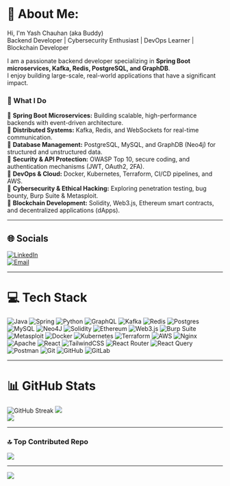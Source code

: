 # 💫 About Me:
Hi, I'm Yash Chauhan (aka Buddy)  
Backend Developer | Cybersecurity Enthusiast | DevOps Learner | Blockchain Developer  

I am a passionate backend developer specializing in **Spring Boot microservices, Kafka, Redis, PostgreSQL, and GraphDB**.  
I enjoy building large-scale, real-world applications that have a significant impact.  

### 🚀 What I Do
🔹 **Spring Boot Microservices:** Building scalable, high-performance backends with event-driven architecture.  
🔹 **Distributed Systems:** Kafka, Redis, and WebSockets for real-time communication.  
🔹 **Database Management:** PostgreSQL, MySQL, and GraphDB (Neo4j) for structured and unstructured data.  
🔹 **Security & API Protection:** OWASP Top 10, secure coding, and authentication mechanisms (JWT, OAuth2, 2FA).  
🔹 **DevOps & Cloud:** Docker, Kubernetes, Terraform, CI/CD pipelines, and AWS.  
🔹 **Cybersecurity & Ethical Hacking:** Exploring penetration testing, bug bounty, Burp Suite & Metasploit.  
🔹 **Blockchain Development:** Solidity, Web3.js, Ethereum smart contracts, and decentralized applications (dApps).  

---

## 🌐 Socials
[![LinkedIn](https://img.shields.io/badge/LinkedIn-%230077B5.svg?logo=linkedin&logoColor=white)](https://www.linkedin.com/in/yash-chauhan-a415b6246)  
[![Email](https://img.shields.io/badge/Email-D14836?logo=gmail&logoColor=white)](mailto:yashchauhan.gaya@gmail.com)  

---

# 💻 Tech Stack
![Java](https://img.shields.io/badge/java-%23ED8B00.svg?style=for-the-badge&logo=java&logoColor=white) 
![Spring](https://img.shields.io/badge/spring-%236DB33F.svg?style=for-the-badge&logo=spring&logoColor=white) 
![Python](https://img.shields.io/badge/python-3670A0?style=for-the-badge&logo=python&logoColor=ffdd54) 
![GraphQL](https://img.shields.io/badge/-GraphQL-E10098?style=for-the-badge&logo=graphql&logoColor=white) 
![Kafka](https://img.shields.io/badge/kafka-231F20?style=for-the-badge&logo=apache-kafka&logoColor=white) 
![Redis](https://img.shields.io/badge/redis-%23DD0031.svg?style=for-the-badge&logo=redis&logoColor=white) 
![Postgres](https://img.shields.io/badge/postgres-%23316192.svg?style=for-the-badge&logo=postgresql&logoColor=white) 
![MySQL](https://img.shields.io/badge/mysql-4479A1.svg?style=for-the-badge&logo=mysql&logoColor=white) 
![Neo4J](https://img.shields.io/badge/Neo4j-008CC1?style=for-the-badge&logo=neo4j&logoColor=white) 
![Solidity](https://img.shields.io/badge/Solidity-363636?style=for-the-badge&logo=solidity&logoColor=white) 
![Ethereum](https://img.shields.io/badge/Ethereum-3C3C3D?style=for-the-badge&logo=ethereum&logoColor=white) 
![Web3.js](https://img.shields.io/badge/web3.js-F16822?style=for-the-badge&logo=web3.js&logoColor=white) 
![Burp Suite](https://img.shields.io/badge/Burp_Suite-FB542B?style=for-the-badge&logo=burp-suite&logoColor=white) 
![Metasploit](https://img.shields.io/badge/Metasploit-232F3E?style=for-the-badge&logo=metasploit&logoColor=white) 
![Docker](https://img.shields.io/badge/docker-%230db7ed.svg?style=for-the-badge&logo=docker&logoColor=white) 
![Kubernetes](https://img.shields.io/badge/kubernetes-%23326ce5.svg?style=for-the-badge&logo=kubernetes&logoColor=white) 
![Terraform](https://img.shields.io/badge/terraform-%235835CC.svg?style=for-the-badge&logo=terraform&logoColor=white) 
![AWS](https://img.shields.io/badge/AWS-%23FF9900.svg?style=for-the-badge&logo=amazon-aws&logoColor=white) 
![Nginx](https://img.shields.io/badge/nginx-%23009639.svg?style=for-the-badge&logo=nginx&logoColor=white) 
![Apache](https://img.shields.io/badge/apache-%23D42029.svg?style=for-the-badge&logo=apache&logoColor=white) 
![React](https://img.shields.io/badge/react-%2320232a.svg?style=for-the-badge&logo=react&logoColor=%2361DAFB) 
![TailwindCSS](https://img.shields.io/badge/tailwindcss-%2338B2AC.svg?style=for-the-badge&logo=tailwind-css&logoColor=white) 
![React Router](https://img.shields.io/badge/React_Router-CA4245?style=for-the-badge&logo=react-router&logoColor=white) 
![React Query](https://img.shields.io/badge/-React%20Query-FF4154?style=for-the-badge&logo=react%20query&logoColor=white) 
![Postman](https://img.shields.io/badge/Postman-FF6C37?style=for-the-badge&logo=postman&logoColor=white) 
![Git](https://img.shields.io/badge/git-%23F05033.svg?style=for-the-badge&logo=git&logoColor=white) 
![GitHub](https://img.shields.io/badge/github-%23121011.svg?style=for-the-badge&logo=github&logoColor=white) 
![GitLab](https://img.shields.io/badge/gitlab-%23181717.svg?style=for-the-badge&logo=gitlab&logoColor=white)  

---

# 📊 GitHub Stats
![GitHub Streak](https://github-readme-streak-stats.herokuapp.com?user=98001yash&theme=radical&date_format=M%20j%5B%2C%20Y%5D&fire=FF7F50&ring=FF4500&currStreakLabel=FFD700&background=0D1117&currStreakNum=FFFFFF&sideNums=FF7F50&sideLabels=FFFFFF&dates=AAAAAA&stroke=000000&cache_bust=3)
![](https://streak-stats.demolab.com?user=98001yash&theme=dark&hide_border=false&t=2)  
![](https://github-readme-stats.vercel.app/api/top-langs/?username=98001yash&theme=dark&hide_border=false&layout=compact&t=3)  

---

### 🔝 Top Contributed Repo
![](https://github-contributor-stats.vercel.app/api?username=98001yash&limit=5&theme=dark&combine_all_yearly_contributions=true&t=4)

---

[![](https://visitcount.itsvg.in/api?id=98001yash&icon=0&color=0)](https://visitcount.itsvg.in)

<!-- Proudly created with GPRM ( https://gprm.itsvg.in ) -->

